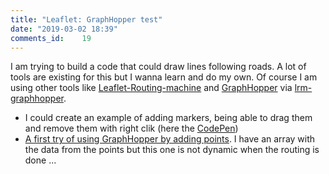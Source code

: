 ```yaml
---
title: "Leaflet: GraphHopper test"
date: "2019-03-02 18:39"
comments_id: 	19
---
```


I am trying to build a code that could draw lines following roads. A lot of tools are existing for this but I wanna learn and do my own. Of course I am using other tools like [Leaflet-Routing-machine](http://www.liedman.net/leaflet-routing-machine/) and [GraphHopper](https://www.graphhopper.com/) via [lrm-graphhopper](https://github.com/perliedman/lrm-graphhopper).

- I could create an example of adding markers, being able to drag them and remove them with right clik (here the [CodePen](https://codepen.io/Dorigrv/pen/BbKrBP))
- [A first try of using GraphHopper by adding points](https://codepen.io/Dorigrv/pen/bZpLwo?editors=0010). I have an array with the data from the points but this one is not dynamic when the routing is done ... 
